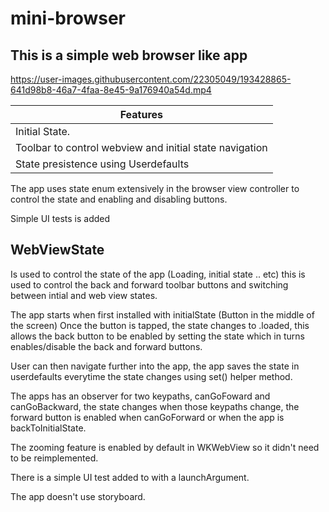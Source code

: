 # mini-browser

## This is a simple web browser like app

https://user-images.githubusercontent.com/22305049/193428865-641d98b8-46a7-4faa-8e45-9a176940a54d.mp4


| Features  |
|-----------------
| Initial State.
| Toolbar to control webview and initial state navigation
| State presistence using Userdefaults

The app uses state enum extensively in the browser view controller to control the state and enabling and disabling buttons.

Simple UI tests is added
  

## WebViewState

Is used to control the state of the app (Loading, initial state .. etc) this is used to control the back and forward toolbar buttons and switching between intial and web view states. 

The app starts when first installed with initialState (Button in the middle of the screen) Once the button is tapped, the state changes to .loaded, this allows the back button to be enabled by setting the state which in turns enables/disable the back and forward buttons. 

User can then navigate further into the app, the app saves the state in userdefaults everytime the state changes using set() helper method.

The apps has an observer for two keypaths, canGoFoward and canGoBackward, the state changes when those keypaths change, the forward button is enabled when canGoForward or when the app is backToInitialState.

The zooming feature is enabled by default in WKWebView so it didn't need to be reimplemented.

There is a simple UI test added to with a launchArgument.

The app doesn't use storyboard. 
